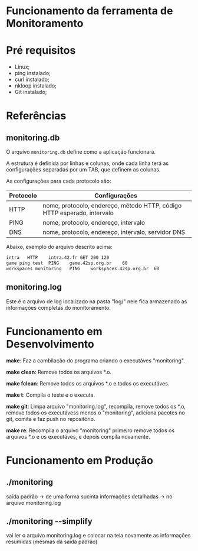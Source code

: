# Funcionamento da ferramenta de Monitoramento

# Pré requisitos
- Linux;
- ping instalado;
- curl instalado;
- nkloop instalado;
- Git instalado;

# Referências

## monitoring.db


O arquivo `monitoring.db` define como a aplicação funcionará.

A estrutura é definida por linhas e colunas, onde cada linha terá as configurações separadas por um TAB, que definem as colunas.

As configurações para cada protocolo são:

| Protocolo   | Configurações                                                           |
|-------------|-------------------------------------------------------------------------|
| HTTP        | nome, protocolo, endereço, método HTTP, código HTTP esperado, intervalo |
| PING        | nome, protocolo, endereço, intervalo                                    |
| DNS         | nome, protocolo, endereço, intervalo, servidor DNS                      |

Abaixo, exemplo do arquivo descrito acima:

```txt
intra	HTTP	intra.42.fr	GET	200	120
game ping test	PING	game.42sp.org.br	60
workspaces monitoring	PING	workspaces.42sp.org.br	60
```


## monitoring.log


Este é o arquivo de log localizado na pasta "log/" nele fica armazenado as informações completas do monitoramento.


# Funcionamento em Desenvolvimento

**make**: Faz a combilação do programa criando o executáves "monitoring".

**make clean**: Remove todos os arquivos *.o.

**make fclean**: Remove todos os arquivos *.o e todos os executáves.

**make t**: Compila o teste e o executa.

**make git**: Limpa arquivo "monitoring.log", recompila, remove todos os *.o, remove todos os executávess menos o "monitoring", adiciona pacotes no git, comita e faz push no repositório.

**make re**: Recompila o arquivo "monitoring" primeiro remove todos os arquivos *.o e os executáves, e depois compila novamente.

# Funcionamento em Produção

## ./monitoring

saída padrão -> de uma forma sucinta
informações detalhadas -> no arquivo monitoring.log

## ./monitoring --simplify

vai ler o arquivo monitoring.log e colocar na tela novamente as informações resumidas (mesmas da saida padrão)